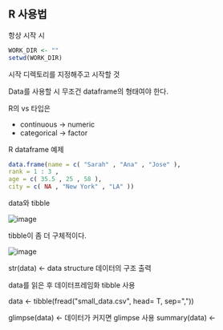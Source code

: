 ## R 사용법
항상 시작 시

```R
WORK_DIR <- ""
setwd(WORK_DIR)
```

시작 디렉토리를 지정해주고 시작할 것

Data를 사용할 시 무조건 dataframe의 형태여야 한다.

R의 vs 타입은 
- continuous -> numeric
- categorical -> factor

R dataframe 예제

```r
data.frame(name = c( "Sarah" , "Ana" , "Jose" ),
rank = 1 : 3 ,
age = c( 35.5 , 25 , 58 ),
city = c( NA , "New York" , "LA" ))
```

data와 tibble

![image](https://github.com/Jaeboong/Study/assets/158824294/77457e68-3763-4ce8-b686-eca201786f3d)

tibble이 좀 더 구체적이다.

![image](https://github.com/Jaeboong/Study/assets/158824294/75a931f0-ddc0-4a0f-93a7-c8a1403dbd1d)

str(data) <- data structure 데이터의 구조 출력

data를 읽은 후 데이터프레임화 tibble 사용

data <- tibble(fread("small_data.csv", head= T, sep=","))

glimpse(data) <- 데이터가 커지면 glimpse 사용
summary(data) <- 
